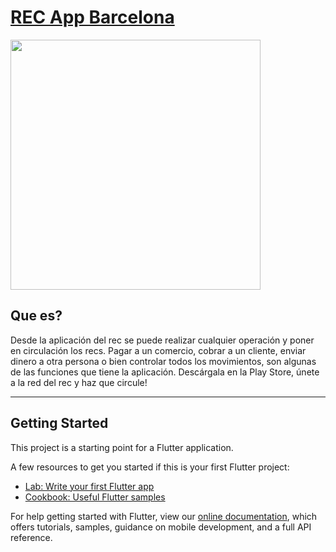 # [REC App Barcelona](https://rec.barcelona) <!-- omit in toc -->

<img src="https://rec.barcelona/wp-content/uploads/2018/04/Group-3116@2x.png" width="400" />

## Que es? <!-- omit in toc -->
Desde la aplicación del rec se puede realizar cualquier operación y poner en circulación los recs. Pagar a un comercio, cobrar a un cliente, enviar dinero a otra persona o bien controlar todos los movimientos, son algunas de las funciones que tiene la aplicación. Descárgala en la Play Store, únete a la red del rec y haz que circule!

----

## Getting Started

This project is a starting point for a Flutter application.

A few resources to get you started if this is your first Flutter project:

- [Lab: Write your first Flutter app](https://flutter.dev/docs/get-started/codelab)
- [Cookbook: Useful Flutter samples](https://flutter.dev/docs/cookbook)

For help getting started with Flutter, view our
[online documentation](https://flutter.dev/docs), which offers tutorials,
samples, guidance on mobile development, and a full API reference.
